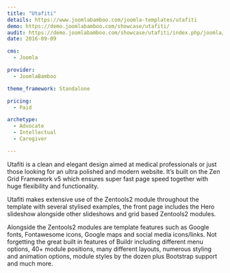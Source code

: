 ```yaml
---
title: "Utafiti"
details: https://www.joomlabamboo.com/joomla-templates/utafiti
demo: https://demo.joomlabamboo.com/showcase/utafiti/
audit: https://demo.joomlabamboo.com/showcase/utafiti/index.php/joomla/category-blog/category-blog-2
date: 2016-09-09

cms: 
  - Joomla

provider: 
  - JoomlaBamboo

theme_framework: Standalone

pricing:
  - Paid

archetype:
  - Advocate
  - Intellectual
  - Caregiver

---
```


Utafiti is a clean and elegant design aimed at medical professionals or just those looking for an ultra polished and modern website. It’s built on the Zen Grid Framework v5 which ensures super fast page speed together with huge flexibility and functionality.

Utafiti makes extensive use of the Zentools2 module throughout the template with several stylised examples, the front page includes the Hero slideshow alongside other slideshows and grid based Zentools2 modules.

Alongside the Zentools2 modules are template features such as Google fonts, Fontawesome icons, Google maps and social media icons/links. Not forgetting the great built in features of Buildr including different menu options, 40+ module positions, many different layouts, numerous styling and animation options, module styles by the dozen plus Bootstrap support and much more.